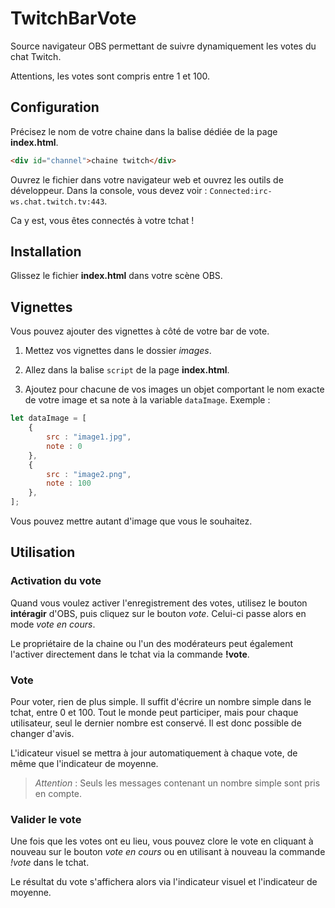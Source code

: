 # TwitchBarVote

Source navigateur OBS permettant de suivre dynamiquement les votes du chat Twitch.

Attentions, les votes sont compris entre 1 et 100.

## Configuration

Précisez le nom de votre chaine dans la balise dédiée de la page **index.html**.
```html
<div id="channel">chaine twitch</div>
```
Ouvrez le fichier dans votre navigateur web et ouvrez les outils de développeur. Dans la console, vous devez voir : ```Connected:irc-ws.chat.twitch.tv:443```. 

Ca y est, vous êtes connectés à votre tchat !

## Installation

Glissez le fichier **index.html** dans votre scène OBS.

## Vignettes

Vous pouvez ajouter des vignettes à côté de votre bar de vote. 

1. Mettez vos vignettes dans le dossier *images*.

2. Allez dans la balise ```script``` de la page **index.html**.

3. Ajoutez pour chacune de vos images un objet comportant le nom exacte de votre image et sa note à la variable ```dataImage```. Exemple :
```javascript
let dataImage = [
    {
        src : "image1.jpg",
        note : 0
    },
    {
        src : "image2.png",
        note : 100
    },
];
```

Vous pouvez mettre autant d'image que vous le souhaitez.

## Utilisation

### Activation du vote

Quand vous voulez activer l'enregistrement des votes, utilisez le bouton **intéragir** d'OBS, puis cliquez sur le bouton *vote*. Celui-ci passe alors en mode *vote en cours*.

Le propriétaire de la chaine ou l'un des modérateurs peut également l'activer directement dans le tchat via la commande **!vote**.

### Vote

Pour voter, rien de plus simple. Il suffit d'écrire un nombre simple dans le tchat, entre 0 et 100. Tout le monde peut participer, mais pour chaque utilisateur, seul le dernier nombre est conservé. Il est donc possible de changer d'avis.

L'idicateur visuel se mettra à jour automatiquement à chaque vote, de même que l'indicateur de moyenne.

> *Attention* : Seuls les messages contenant un nombre simple sont pris en compte.

### Valider le vote

Une fois que les votes ont eu lieu, vous pouvez clore le vote en cliquant à nouveau sur le bouton *vote en cours* ou en utilisant à nouveau la commande *!vote* dans le tchat.

Le résultat du vote s'affichera alors via l'indicateur visuel et l'indicateur de moyenne.

